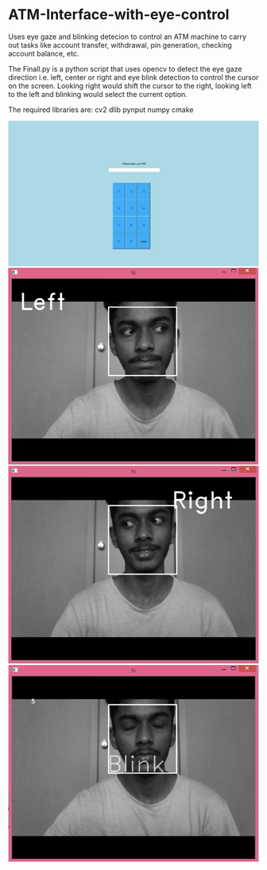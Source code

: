 # ATM-Interface-with-eye-control
Uses eye gaze and blinking detecion to control an ATM machine to carry out tasks like account transfer, withdrawal, pin generation, checking account balance, etc.

The Finall.py is a python script that uses opencv to detect the eye gaze direction i.e. left, center or right and eye blink detection to control the 
cursor on the screen. Looking right would shift the cursor to the right, looking left to the left and blinking would select the current option.

The required libraries are:
cv2
dlib
pynput
numpy
cmake

![Image of ATM](https://github.com/Sketchy-notabot/ATM-Interface-with-eye-control/blob/master/atpin.png)
![Image of LeftGaze](https://github.com/Sketchy-notabot/ATM-Interface-with-eye-control/blob/master/leftgaze.png)
![Image of rightgaze](https://github.com/Sketchy-notabot/ATM-Interface-with-eye-control/blob/master/rightgaze.png)
![Image of Blinking](https://github.com/Sketchy-notabot/ATM-Interface-with-eye-control/blob/master/blink.png)
